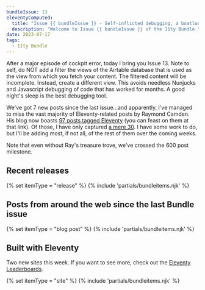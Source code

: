 ```yaml
---
bundleIssue: 13
eleventyComputed:
  title: "Issue {{ bundleIssue }} - Self-inflicted debugging, a boatload of Raymond Camden, a backend for your forms, and a couple of sites"
  description: "Welcome to Issue {{ bundleIssue }} of the 11ty Bundle."
date: 2023-07-17
tags:
  - 11ty Bundle
---
```


After a major episode of cockpit error, today I bring you Issue 13. Note to self, do NOT add a filter the views of the Airtable database that is used as the view from which you fetch your content. The filtered content will be incomplete. Instead, create a different view. This avoids needless Nunjucks and Javascript debugging of code that has worked for months. A good night's sleep is the best debugging tool.

We've got 7 new posts since the last issue...and apparently, I've managed to miss the vast majority of Eleventy-related posts by Raymond Camden. His blog now boasts [97 posts tagged Eleventy](https://www.raymondcamden.com/tags/eleventy) (you can feast on them at that link). Of those, I have only captured [a mere 30](/authors/raymond-camden/). I have some work to do, but I'll be adding most, if not all, of the rest of them over the coming weeks.

Note that even without Ray's treasure trove, we've crossed the 600 post milestone.

<div id="releases"></div>

## Recent releases

{% set itemType = "release" %}
{% include 'partials/bundleitems.njk' %}

## Posts from around the web since the last Bundle issue

{% set itemType = "blog post" %}
{% include 'partials/bundleitems.njk' %}

<div id="sites"></div>

## Built with Eleventy

Two new sites this week. If you want to see more, check out the [Eleventy Leaderboards](https://www.11ty.dev/speedlify/).

{% set itemType = "site" %}
{% include 'partials/bundleitems.njk' %}
